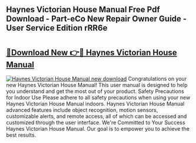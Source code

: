 ## Haynes Victorian House Manual Free Pdf Download - Part-eCo New Repair Owner Guide - User Service Edition rRR6e

# <h2><a href="http://bc99107.oget.top/?id=Haynes+Victorian+House+Manual">🔗Download New 👉🔴 Haynes Victorian House Manual</a></h2>

[![Haynes Victorian House Manual new download](https://i.imgur.com/5g1atiW.png)](http://bc99107.oget.top/?id=Haynes+Victorian+House+Manual)
Congratulations on your new Haynes Victorian House Manual! This user manual is designed to help you understand and get the most out of your product. Safety Precautions for Indoor Use Please adhere to all safety precautions when using your new Haynes Victorian House Manual indoors. Haynes Victorian House Manual advanced features include object recognition, motion sensors, customizable alerts, and remote access, all of which can be accessed and customized through the user interface. We're Committed to Your Success Haynes Victorian House Manual. Our goal is to empower you to achieve the best results.
